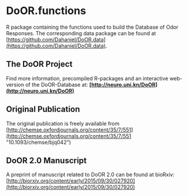 DoOR.functions
==============

R package containing the functions used to build the Database of Odor Responses. The corresponding data package can be found at [https://github.com/Dahaniel/DoOR.data](https://github.com/Dahaniel/DoOR.data).

## The DoOR Project
Find more information, precompiled R-packages and an interactive web-version of the DoOR-Database at: **[http://neuro.uni.kn/DoOR](http://neuro.uni.kn/DoOR)**

## Original Publication
The original publication is freely available from  [http://chemse.oxfordjournals.org/content/35/7/551](http://chemse.oxfordjournals.org/content/35/7/551 "10.1093/chemse/bjq042")

## DoOR 2.0 Manuscript
A preprint of manuscript related to DoOR 2.0 can be found at bioRxiv: [http://biorxiv.org/content/early/2015/09/30/027920](http://biorxiv.org/content/early/2015/09/30/027920)

